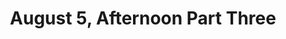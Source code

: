 ---
layout: manifest
title: August 5, Afternoon Part Three
manifest_name: august-5-afternoon-part-three

---